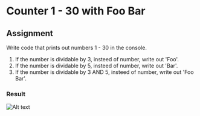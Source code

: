 # Counter 1 - 30 with Foo Bar

## Assignment

Write code that prints out numbers 1 - 30 in the console.

1. If the number is dividable by 3, insteed of number, write out 'Foo'.
2. If the number is dividable by 5, insteed of number, write out 'Bar'.
3. If the number is dividable by 3 AND 5, insteed of number, write out 'Foo Bar'.

### Result

![Alt text](relative/path/to/image.png?raw=true "Title")
